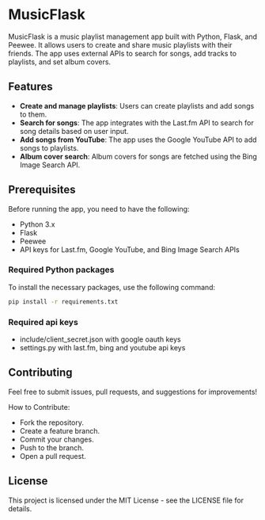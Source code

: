 # MusicFlask

MusicFlask is a music playlist management app built with Python, Flask, and Peewee. It allows users to create and share music playlists with their friends. The app uses external APIs to search for songs, add tracks to playlists, and set album covers.

## Features

- **Create and manage playlists**: Users can create playlists and add songs to them.
- **Search for songs**: The app integrates with the Last.fm API to search for song details based on user input.
- **Add songs from YouTube**: The app uses the Google YouTube API to add songs to playlists.
- **Album cover search**: Album covers for songs are fetched using the Bing Image Search API.

## Prerequisites

Before running the app, you need to have the following:

- Python 3.x
- Flask
- Peewee
- API keys for Last.fm, Google YouTube, and Bing Image Search APIs

### Required Python packages

To install the necessary packages, use the following command:

```bash
pip install -r requirements.txt
```

### Required api keys

- include/client_secret.json with google oauth keys
- settings.py with last.fm, bing and youtube api keys

## Contributing

Feel free to submit issues, pull requests, and suggestions for improvements!

How to Contribute:

- Fork the repository.
- Create a feature branch.
- Commit your changes.
- Push to the branch.
- Open a pull request.

## License

This project is licensed under the MIT License - see the LICENSE file for details.
